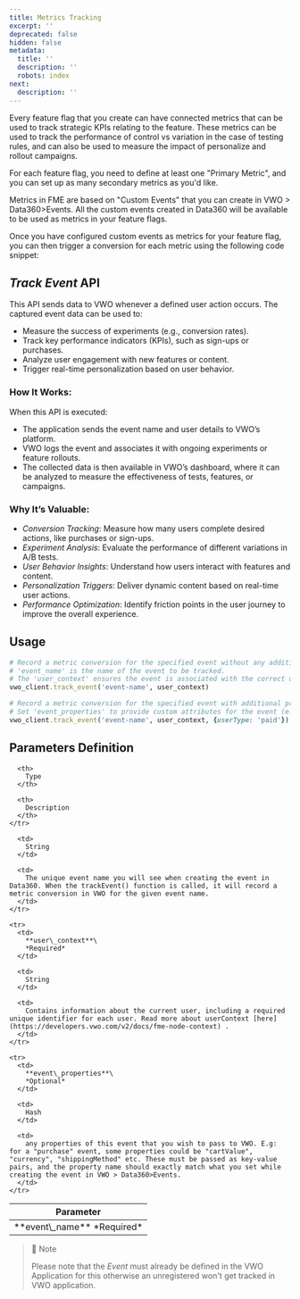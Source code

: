```yaml
---
title: Metrics Tracking
excerpt: ''
deprecated: false
hidden: false
metadata:
  title: ''
  description: ''
  robots: index
next:
  description: ''
---
```

Every feature flag that you create can have connected metrics that can be used to track strategic KPIs relating to the feature. These metrics can be used to track the performance of control vs variation in the case of testing rules, and can also be used to measure the impact of personalize and rollout campaigns.

For each feature flag, you need to define at least one "Primary Metric", and you can set up as many secondary metrics as you'd like. 

Metrics in FME are based on "Custom Events" that you can create in VWO > Data360>Events. All the custom events created in Data360 will be available to be used as metrics in your feature flags. 

Once you have configured custom events as metrics for your feature flag, you can then trigger a conversion for each metric using the following code snippet: 

## ***Track Event*** API

This API sends data to VWO whenever a defined user action occurs. The captured event data can be used to:

* Measure the success of experiments (e.g., conversion rates).
* Track key performance indicators (KPIs), such as sign-ups or purchases.
* Analyze user engagement with new features or content.
* Trigger real-time personalization based on user behavior.

### How It Works:

When this API is executed:

* The application sends the event name and user details to VWO’s platform.
* VWO logs the event and associates it with ongoing experiments or feature rollouts.
* The collected data is then available in VWO’s dashboard, where it can be analyzed to measure the effectiveness of tests, features, or campaigns.

### Why It’s Valuable:

* *Conversion Tracking*: Measure how many users complete desired actions, like purchases or sign-ups.
* *Experiment Analysis*: Evaluate the performance of different variations in A/B tests.
* *User Behavior Insights*: Understand how users interact with features and content.
* *Personalization Triggers*: Deliver dynamic content based on real-time user actions.
* *Performance Optimization*: Identify friction points in the user journey to improve the overall experience.

## Usage

```ruby Ruby
# Record a metric conversion for the specified event without any additional properties.
# 'event_name' is the name of the event to be tracked.
# The 'user_context' ensures the event is associated with the correct user.
vwo_client.track_event('event-name', user_context)

# Record a metric conversion for the specified event with additional properties.
# Set 'event_properties' to provide custom attributes for the event (e.g., 'userType' to specify the type of user).
vwo_client.track_event('event-name', user_context, {userType: 'paid'})
```

## Parameters Definition

<Table align={["left","left","left"]}>
  <thead>
    <tr>
      <th>
        Parameter
      </th>

      <th>
        Type
      </th>

      <th>
        Description
      </th>
    </tr>
  </thead>

  <tbody>
    <tr>
      <td>
        **event\_name**
        *Required*
      </td>

      <td>
        String
      </td>

      <td>
        The unique event name you will see when creating the event in Data360. When the trackEvent() function is called, it will record a metric conversion in VWO for the given event name.
      </td>
    </tr>

    <tr>
      <td>
        **user\_context**\
        *Required*
      </td>

      <td>
        String
      </td>

      <td>
        Contains information about the current user, including a required unique identifier for each user. Read more about userContext [here](https://developers.vwo.com/v2/docs/fme-node-context) .
      </td>
    </tr>

    <tr>
      <td>
        **event\_properties**\
        *Optional*
      </td>

      <td>
        Hash
      </td>

      <td>
        any properties of this event that you wish to pass to VWO. E.g: for a "purchase" event, some properties could be "cartValue", "currency", "shippingMethod" etc. These must be passed as key-value pairs, and the property name should exactly match what you set while creating the event in VWO > Data360>Events.
      </td>
    </tr>
  </tbody>
</Table>

> 🚧 Note
>
> Please note that the *Event* must already be defined in the VWO Application for this otherwise an unregistered won't get tracked in VWO application.
